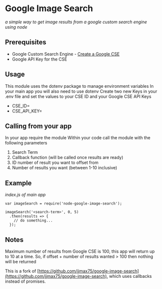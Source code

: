 # Google Image Search

_a simple way to get image results from a google custom search engine using node_

## Prerequisites

* Google Custom Search Engine - [Create a Google CSE](https://developers.google.com/custom-search/docs/tutorial/creatingcse)
* Google API Key for the CSE

## Usage

This module uses the dotenv package to manage environment variables
In your main app you will also need to use dotenv
Create two new Keys in your .env file and set the values to your CSE ID and your Google CSE API Keys

* CSE_ID=<your-CSE-ID>
* CSE_API_KEY=<your-CSE-API-Key>

## Calling from your app

In your app require the module
Within your code call the module with the following parameters

1. Search Term
2. Callback function (will be called once results are ready)
3. ID number of result you want to offset from
4. Number of results you want (between 1-10 inclusive)

## Example

_index.js of main app_

```
var imageSearch = require('node-google-image-search');

imageSearch('<search-term>', 0, 5)
  .then(results => {
    // do something...
  });
```

## Notes

Maximum number of results from Google CSE is 100, this app will return up to 10 at a time.
So, if offset + number of results wanted > 100 then nothing will be returned

This is a fork of [https://github.com/jjmax75/google-image-search](https://github.com/jjmax75/google-image-search), which uses
callbacks instead of promises.
